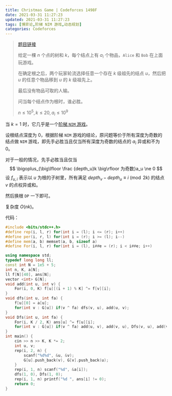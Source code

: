 ```yaml
---
title: Christmas Game | Codeforces 1498F
date: 2021-03-31 11:27:23
updated: 2021-03-31 11:27:23
tags: [博弈论,阶梯 NIM 游戏,动态规划]
categories: Codeforces
---
```

> [题目链接](https://codeforces.com/contest/1498/problem/F)
>
> 给定一棵 $n$ 个点的树和 $k$，每个结点上有 $a_i$ 个物品，```Alice``` 和 ```Bob``` 在上面玩游戏。
>
> 在确定根之后，两个玩家轮流选择任意一个存在 $k$ 级祖先的结点 $u$，然后把 $u$ 的任意个物品移到 $u$ 的 $k$ 级祖先上。
>
> 最后没有物品可取的人输。
>
> 问当每个结点作为根时，谁必胜。
>
> $n \le 10^5, k \le 20,a_i \le 10^9$

当 $k=1$ 时，它几乎是一个[阶梯 ```NIM``` 游戏](https://platelet.top/nim-you-xi-and-sg-ding-li/)。

设根结点深度为 $0$，根据阶梯 ```NIM``` 游戏的结论，原问题等价于所有深度为奇数的结点做 ```NIM``` 游戏，即先手必胜当且仅当所有深度为奇数的结点的 $a_i$ 异或和不为 $0$。

对于一般的情况，先手必胜当且仅当
$$
\bigoplus_{\big\lfloor \frac {depth_u}k \big\rfloor 为奇数}a_u \ne 0
$$
设 $f_{u,i}$ 表示以 $u$ 为根的子树里，所有满足 $depth_v - depth_u \equiv i \pmod {2k}$ 的结点 $v$ 的点权异或和。

然后换根 ```DP``` 一下即可。

复杂度 $O(nk)$。

代码：

```cpp
#include <bits/stdc++.h>
#define rep(i, l, r) for(int i = (l); i <= (r); i++)
#define per(i, r, l) for(int i = (r); i >= (l); i--)
#define mem(a, b) memset(a, b, sizeof a)
#define For(i, l, r) for(int i = (l), i##e = (r); i < i##e; i++)

using namespace std;
typedef long long ll;
const int N = 1e5 + 5;
int n, K, a[N];
ll f[N][40], ans[N];
vector <int> G[N];
void add(int u, int v) {
    For(i, 0, K) f[u][(i + 1) % K] ^= f[v][i];
}
void dfs(int u, int fa) {
    f[u][0] = a[u];
    for(int v : G[u]) if(v ^ fa) dfs(v, u), add(u, v);
}
void Dfs(int u, int fa) {
    For(i, K / 2, K) ans[u] ^= f[u][i];
    for(int v : G[u]) if(v ^ fa) add(u, v), add(v, u), Dfs(v, u), add(v, u), add(u, v);
}
int main() {
    cin >> n >> K, K *= 2;
    int u, v;
    rep(i, 2, n) {
        scanf("%d%d", &u, &v);
        G[u].push_back(v), G[v].push_back(u);
    }
    rep(i, 1, n) scanf("%d", &a[i]);
    dfs(1, 0), Dfs(1, 0);
    rep(i, 1, n) printf("%d ", ans[i] != 0);
    return 0;
}
```